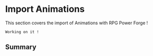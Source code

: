# Import Animations

This section covers the import of Animations with RPG Power Forge !

```admonish warning title="🛠️"
Working on it !
```

## Summary